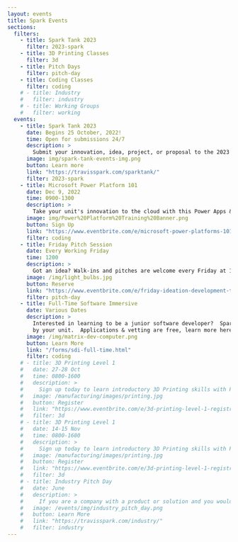 ```yaml
---
layout: events
title: Spark Events
sections:
  filters:
    - title: Spark Tank 2023
      filter: 2023-spark
    - title: 3D Printing Classes
      filter: 3d
    - title: Pitch Days
      filter: pitch-day
    - title: Coding Classes
      filter: coding
    # - title: Industry
    #   filter: industry
    # - title: Working Groups
    #   filter: working
  events:
    - title: Spark Tank 2023
      date: Begins 25 October, 2022!
      time: Open for submissions 24/7
      description: >
        Submit your innovation, idea, project, or proposal to the 2023 Spark Tank and help the USAF and your fellow airmen "accelerate change".
      image: img/spark-tank-events-img.png
      button: Learn more
      link: "https://travisspark.com/sparktank/"
      filter: 2023-spark
    - title: Microsoft Power Platform 101
      date: Dec 9, 2022
      time: 0900-1300
      description: >
        Take your unit's innovation to the cloud with this Power Apps & Power Automate Training provided by Microsoft and hosted by Phoenix Spark!
      image: img/Power%20Platform%20Training%20Banner.png
      button: Sign Up
      link: "https://www.eventbrite.com/e/microsoft-power-platforms-101-video-conference-or-in-person-tickets-473506289057"
      filter: coding
    - title: Friday Pitch Session
      date: Every Working Friday
      time: 1200
      description: >
        Got an idea? Walk-ins and pitches are welcome every Friday at 1200. Big or small, Phoenix Spark is here to help you develop your idea into an innovation project.
      image: /img/light_bulbs.jpg
      button: Reserve
      link: "https://www.eventbrite.com/e/friday-ideation-development-tickets-211387905917"
      filter: pitch-day
    - title: Full-Time Software Immersive
      date: Various Dates
      description: >
        Interested in learning to be a junior software developer?  Spark & Tron offer a full-time, 3-month course that can be funded
        by your unit.  Applications & vetting are free, learn more here!
      image: /img/matrix-dev-computer.png
      button: Learn More
      link: "/forms/sdi-full-time.html"
      filter: coding
    # - title: 3D Printing Level 1
    #   date: 27-28 Oct
    #   time: 0800-1600
    #   description: >
    #     Sign up today to learn introductory 3D Printing skills with Phoenix Spark at the Lt. Gen John Gonge Innovation Lab.
    #   image: /manufacturing/images/printing.jpg
    #   button: Register
    #   link: "https://www.eventbrite.com/e/3d-printing-level-1-registration-441347842277?aff=website"
    #   filter: 3d
    # - title: 3D Printing Level 1
    #   date: 14-15 Nov
    #   time: 0800-1600
    #   description: >
    #     Sign up today to learn introductory 3D Printing skills with Phoenix Spark at the Lt. Gen John Gonge Innovation Lab.
    #   image: /manufacturing/images/printing.jpg
    #   button: Register
    #   link: "https://www.eventbrite.com/e/3d-printing-level-1-registration-441348594527?aff=website"
    #   filter: 3d
    # - title: Industry Pitch Day
    #   date: June
    #   description: >
    #     If you are a company with a product or solution and you would like the opportuntiy to demo your product to potential customers at Travis AFB, sign up for our Industry Pitch Day.
    #   image: /events/img/industry_pitch_day.png
    #   button: Learn More
    #   link: "https://travisspark.com/industry/"
    #   filter: industry
---
```

